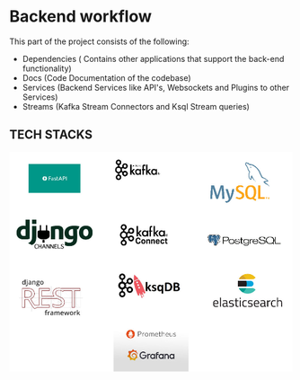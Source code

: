 # Backend workflow

This part of the project consists of the following:

- Dependencies ( Contains other applications that support the back-end functionality)
- Docs (Code Documentation of the codebase)
- Services (Backend Services like API's, Websockets and Plugins to other Services)
- Streams (Kafka Stream Connectors and Ksql Stream queries)



## **TECH STACKS**

![Tech Stack](https://github.com/cyril-pierro/chat_app_system/blob/main/backend/resources/resources.jpg)
